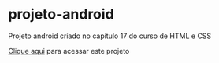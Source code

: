 # projeto-android
Projeto android criado no capítulo 17 do curso de HTML e CSS

<a href = "https://orlando-andre.github.io/projeto-android/index.html">Clique aqui</a> para acessar este projeto
